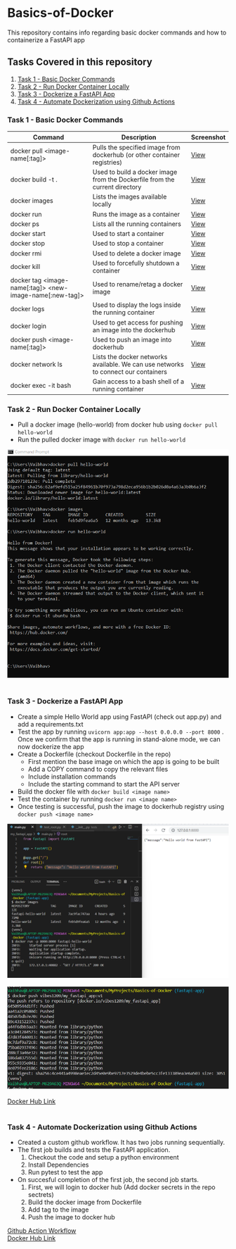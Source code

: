 # Basics-of-Docker
This repository contains info regarding basic docker commands and how to containerize a FastAPI app

## Tasks Covered in this repository
1. [Task 1 - Basic Docker Commands](#task-1---basic-docker-commands)
2. [Task 2 - Run Docker Container Locally](#task-2---run-docker-container-locally)
3. [Task 3 - Dockerize a FastAPI App](#task-3---dockerize-a-fastapi-app)
4. [Task 4 - Automate Dockerization using Github Actions](#task-4---automate-dockerization-using-github-actions)

### Task 1 - Basic Docker Commands

| Command | Description | Screenshot |
| --- | --- | --- |
| docker pull <image-name[:tag]> | Pulls the specified image from dockerhub (or other container registries) | [View](/images/docker-pull.png) |
| docker build -t <tag-name> . | Used to build a docker image from the Dockerfile from the current directory | [View](/images/docker-build.png) |
| docker images | Lists the images available locally | [View](/images/docker-images.png) |
| docker run <image-name> | Runs the image as a container | [View](/images/docker-run.png) |
| docker ps | Lists all the running containers | [View](/images/docker-ps.png) |
| docker start <container-id> | Used to start a container | [View](/images/docker-start.png) |
| docker stop <container-id> | Used to stop a container | [View](/images/docker-stop.png) |
| docker rmi <image-name> | Used to delete a docker image | [View](/images/docker-rmi.png) |
| docker kill <container-id> | Used to forcefully shutdown a container | [View](/images/docker-kill.png) |
| docker tag <image-name[:tag]> <new-image-name[:new-tag]> | Used to rename/retag a docker image | [View](/images/docker-tag.png) |
| docker logs <container-id> | Used to display the logs inside the running container | [View](/images/docker-logs.png) |
| docker login | Used to get access for pushing an image into the dockerhub | [View](/images/docker-login.png) |
| docker push <image-name[:tag]> | Used to push an image into dockerhub | [View](/images/fastapi_docker_push.png) |
| docker network ls | Lists the docker networks available. We can use networks to connect our containers | [View](/images/docker-network-ls.png) |
| docker exec -it <container-id> bash | Gain access to a bash shell of a running container | [View](/images/docker-exec.png) |


### Task 2 - Run Docker Container Locally
* Pull a docker image (hello-world) from docker hub using ``` docker pull hello-world ```
* Run the pulled docker image with ``` docker run hello-world ```

![Running Docker Container Locally](/images/hello-world-screenshot.png)<br><br>

### Task 3 - Dockerize a FastAPI App
* Create a simple Hello World app using FastAPI (check out app.py) and add a requirements.txt
* Test the app by running ```uvicorn app:app --host 0.0.0.0 --port 8000``` . Once we confirm that the app is running in stand-alone mode, we can now dockerize the app
* Create a Dockerfile (checkout Dockerfile in the repo)
    - First mention the base image on which the app is going to be built
    - Add a COPY command to copy the relevant files
    - Include installation commands
    - Include the starting command to start the API server
* Build the docker file with ```docker build <image name>```
* Test the container by running ```docker run <image name>```
* Once testing is successful, push the image to dockerhub registry using ```docker push <image name>```

![Running Docker Image](/images/fastapi_docker_run.png) <br><br>
![Pushing Docker Image](/images/fastapi_docker_push.png)<br><br>
[Docker Hub Link](https://hub.docker.com/layers/vibes1209/my_fastapi_app/v1/images/sha256-4ce441a4998eae1ec2d45e0e9be9717e3529de4bebe5cc3fe133389ea3e6a503?context=repo)<br><br>

### Task 4 - Automate Dockerization using Github Actions
* Created a custom github workflow. It has two jobs running sequentially.
* The first job builds and tests the FastAPI application.
    1. Checkout the code and setup a python environment
    2. Install Dependencies
    3. Run pytest to test the app
* On succesful completion of the first job, the second job starts.
    1. First, we will login to docker hub (Add docker secrets in the repo sectrets)
    2. Build the docker image from Dockerfile
    3. Add tag to the image
    4. Push the image to docker hub

[Github Action Workflow](https://github.com/Vibes1209/Basics-of-Docker/actions/runs/3272191860) <br>
[Docker Hub Link](https://hub.docker.com/layers/vibes1209/my_fastapi_app/main/images/sha256-47e3d94b684d7cd195ee742438d209b7aacc8c621ac5064c1b56555db018eefe?context=repo)

